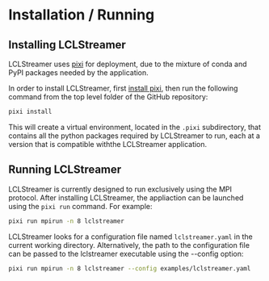 # Installation / Running


## Installing LCLStreamer

LCLStreamer uses [pixi](https://pixi.sh/latest/) for deployment, due to the mixture of
conda and PyPI packages needed by the application.

In order to install LCLStreamer, first
[install pixi](https://pixi.sh/latest/#installation), then run the following command
from the top level folder of the GitHub repository:

``` bash
pixi install
```

This will create a virtual environment, located in the `.pixi` subdirectory, that
contains all the python packages required by LCLStreamer to run, each at a version that
is compatible withthe LCLStreamer application.


## Running LCLStreamer

LCLStreamer is currently designed to run exclusively using the MPI protocol. After
installing LCLStreamer, the appliaction can be launched using the `pixi run` command.
For example:

``` bash
pixi run mpirun -n 8 lclstreamer
```

LCLStreamer looks for a configuration file named `lclstreamer.yaml` in the current
working directory. Alternatively, the path to the configuration file can be passed to
the lclstreamer executable using the --config option:

``` bash
pixi run mpirun -n 8 lclstreamer --config examples/lclstreamer.yaml
```
